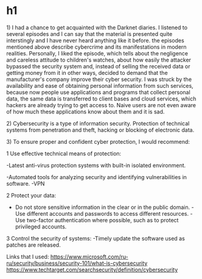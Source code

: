 # h1
<p>1) I had a chance to get acquainted with the Darknet diaries. I listened to several episodes and I can say that the material is presented quite interstingly and I have never heard anything like it before. the episodes mentioned above describe cybercrime and its manifestations in modern realities. Personally, I liked the episode, which tells about the negligence and careless attitude to children's watches, about how easily the attacker bypassed the security system and, instead of selling the received data or getting money from it in other ways, decided to demand that the manufacturer's company improve their cyber security. I was struck by the availability and ease of obtaining personal information from such services, because now people use applications and programs that collect personal data, the same data is transferred to client bases and cloud services, which hackers are already trying to get access to. Naive users are not even aware of how much these applications know about them and it is sad.</p>

<p>2) Cybersecurity is a type of information security. Protection of technical systems from penetration and theft, hacking or blocking of electronic data.</p>

<p>3) To ensure proper and confident cyber protection, I would recommend:</p>

<p>1 Use effective technical means of protection:</p>
<p>-Latest anti-virus protection systems with built-in isolated environment.</p>
-Automated tools for analyzing security and identifying vulnerabilities in software.
-VPN

2 Protect your data:
- Do not store sensitive information in the clear or in the public domain.
-Use different accounts and passwords to access different resources.
-Use two-factor authentication where possible, such as to protect privileged accounts.

3 Control the security of systems:
-Timely update the software used as patches are released.</p>

Links that I used:
https://www.microsoft.com/ru-ru/security/business/security-101/what-is-cybersecurity
https://www.techtarget.com/searchsecurity/definition/cybersecurity
